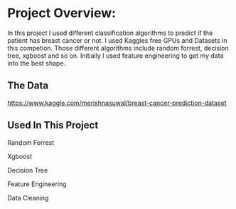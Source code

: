 <h1>Project Overview:</h1>

In this project I used different classification algorithms to predict if the patient has breast cancer or not. I used Kaggles free GPUs and Datasets in this competion. Those different algorithms include random forrest, decision tree, xgboost and so on. Initially I used feature engineering to get my data into the best shape.

<h2>The Data</h2>

https://www.kaggle.com/merishnasuwal/breast-cancer-prediction-dataset

<h2>Used In This Project</h2>

Random Forrest

Xgboost

Decision Tree

Feature Engineering

Data Cleaning
